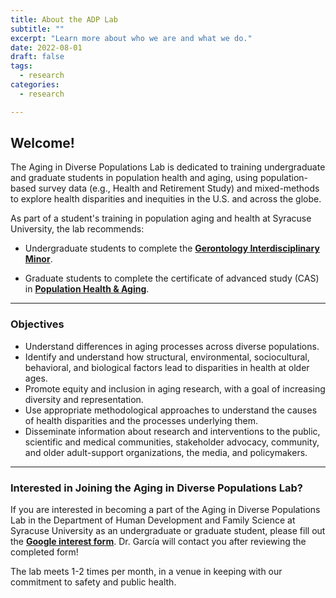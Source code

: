 ```yaml
---
title: About the ADP Lab
subtitle: ""
excerpt: "Learn more about who we are and what we do."
date: 2022-08-01
draft: false
tags:
  - research
categories:
  - research

---
```



## Welcome!

The Aging in Diverse Populations Lab is dedicated to training undergraduate and graduate students in population health and aging, using population-based survey data (e.g., Health and Retirement Study) and mixed-methods to explore health disparities and inequities in the U.S. and across the globe. 

As part of a student's training in population aging and health at Syracuse University, the lab recommends:

- Undergraduate students to complete the [**Gerontology Interdisciplinary Minor**](https://asi.syr.edu/education/undergraduate-gerontology-minor/).

- Graduate students to complete the certificate of advanced study (CAS) in [**Population Health & Aging**](https://asi.syr.edu/education/21602-2/).

---

### Objectives 

- Understand differences in aging processes across diverse populations. 
- Identify and understand how structural, environmental, sociocultural, behavioral, and biological factors lead to disparities in health at older ages.
- Promote equity and inclusion in aging research, with a goal of increasing diversity and representation.
- Use appropriate methodological approaches to understand the causes of health disparities and the processes underlying them.
- Disseminate information about research and interventions to the public, scientific and medical communities, stakeholder advocacy, community, and older adult-support organizations, the media, and policymakers.

---

### Interested in Joining the Aging in Diverse Populations Lab?
If you are interested in becoming a part of the Aging in Diverse Populations Lab in the Department of Human Development and Family Science at Syracuse University as an undergraduate or graduate student, please fill out the [**Google interest form**](https://forms.gle/6fW1PErMubbuJqez8). Dr. García will contact you after reviewing the completed form! 

The lab meets 1-2 times per month, in a venue in keeping with our commitment to safety and public health. 



 
